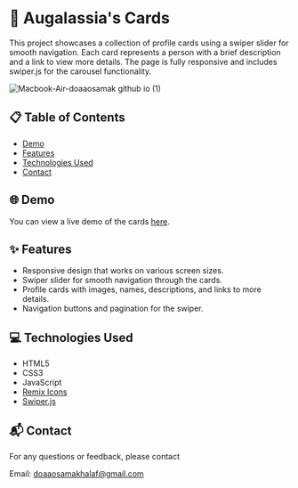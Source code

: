 # 🌟 Augalassia's Cards

This project showcases a collection of profile cards using a swiper slider for smooth navigation. Each card represents a person with a brief description and a link to view more details. The page is fully responsive and includes swiper.js for the carousel functionality.


![Macbook-Air-doaaosamak github io (1)](https://github.com/DoaaOsamaK/Cards-Frontend/assets/147305995/312ca230-0ca8-47e7-b8b4-f96cfc1de8eb)


## 📋 Table of Contents

- [Demo](#demo)
- [Features](#features)
- [Technologies Used](#technologies-used)
- [Contact](#contact)

## 🌐 Demo

You can view a live demo of the cards [here](https://doaaosamak.github.io/Cards-Frontend/).

## ✨ Features

- Responsive design that works on various screen sizes.
- Swiper slider for smooth navigation through the cards.
- Profile cards with images, names, descriptions, and links to more details.
- Navigation buttons and pagination for the swiper.

## 💻 Technologies Used

- HTML5
- CSS3
- JavaScript
- [Remix Icons](https://remixicon.com/)
- [Swiper.js](https://swiperjs.com/)

## 📬 Contact
For any questions or feedback, please contact

Email: doaaosamakhalaf@gmail.com

